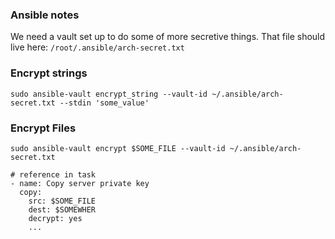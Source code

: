 ### Ansible notes

We need a vault set up to do some of more secretive things. That file should live here:
`/root/.ansible/arch-secret.txt`

### Encrypt strings
```
sudo ansible-vault encrypt_string --vault-id ~/.ansible/arch-secret.txt --stdin 'some_value'
```

### Encrypt Files
```
sudo ansible-vault encrypt $SOME_FILE --vault-id ~/.ansible/arch-secret.txt

# reference in task
- name: Copy server private key
  copy:
    src: $SOME_FILE
    dest: $SOMEWHER
    decrypt: yes
    ...
```
